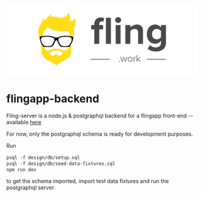 <p align="center">
  <img src="full_title_compact@2x.png" />
</p>

# flingapp-backend

Fling-server is a node.js & postgraphql backend for a flingapp front-end -- available [here](https://github.com/ortonomy/flingapp-frontend)

For now, only the postgraphql schema is ready for development purposes.

Run 

````
psql -f design/db/setup.sql
psql -f design/db/seed-data-fixtures.sql
npm run dev
````

to get the schema imported, import test data fixtures and run the postgraphql server. 

